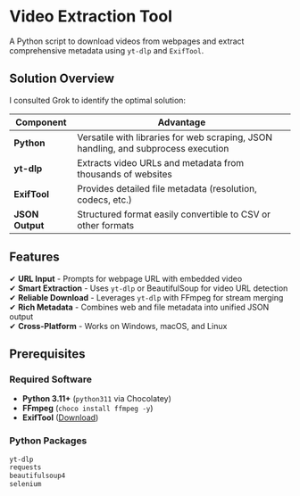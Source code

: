 # Video Extraction Tool

A Python script to download videos from webpages and extract comprehensive metadata using `yt-dlp` and `ExifTool`.

## Solution Overview

I consulted Grok to identify the optimal solution:

| Component       | Advantage                                                                 |
|-----------------|---------------------------------------------------------------------------|
| **Python**      | Versatile with libraries for web scraping, JSON handling, and subprocess execution |
| **yt-dlp**      | Extracts video URLs and metadata from thousands of websites               |
| **ExifTool**    | Provides detailed file metadata (resolution, codecs, etc.)                |
| **JSON Output** | Structured format easily convertible to CSV or other formats              |

## Features

✔ **URL Input** - Prompts for webpage URL with embedded video  
✔ **Smart Extraction** - Uses `yt-dlp` or BeautifulSoup for video URL detection  
✔ **Reliable Download** - Leverages `yt-dlp` with FFmpeg for stream merging  
✔ **Rich Metadata** - Combines web and file metadata into unified JSON output  
✔ **Cross-Platform** - Works on Windows, macOS, and Linux  

## Prerequisites

### Required Software
- **Python 3.11+** (`python311` via Chocolatey)
- **FFmpeg** (`choco install ffmpeg -y`)
- **ExifTool** ([Download](https://exiftool.org/))

### Python Packages
```bash
yt-dlp
requests
beautifulsoup4
selenium